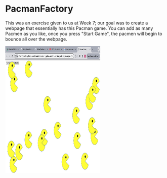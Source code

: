 <h1>PacmanFactory</h1>
This was an exercise given to us at Week 7; our goal was to create a webpage that essentially has this Pacman game. You can add as many Pacmen as you like, once you press "Start Game", the pacmen will begin to bounce all over the webpage.
<body>
<p>
  <img src = "PacmanGame.png" 
    class="center"
    width="300"
    height="400"/>
</p>
</body>
